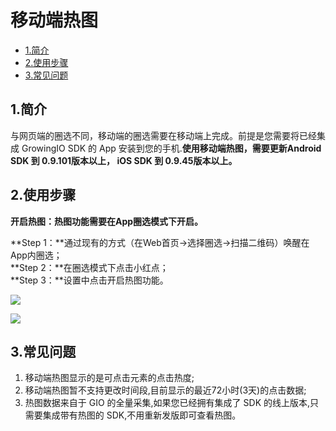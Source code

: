 # 移动端热图

* [1.简介](heatmap-app.md#1-jian-jie)
* [2.使用步骤](heatmap-app.md#2-shi-yong-bu-zhou)
* [3.常见问题](heatmap-app.md#3-chang-jian-wen-ti)

## 1.简介

与网页端的圈选不同，移动端的圈选需要在移动端上完成。前提是您需要将已经集成 GrowingIO SDK 的 App 安装到您的手机.**使用移动端热图，需要更新Android SDK 到 0.9.101版本以上， iOS SDK 到 0.9.45版本以上。**

## 2.使用步骤

**开启热图：热图功能需要在App圈选模式下开启。**

**Step 1：**通过现有的方式（在Web首页→选择圈选→扫描二维码）唤醒在App内圈选；   
**Step 2：**在圈选模式下点击小红点；   
**Step 3：**设置中点击开启热图功能。

![](https://docs.growingio.com/.gitbook/assets/aeb2f5d7-9217-4ab6-b491-d844ea36c980.png)

![](https://docs.growingio.com/.gitbook/assets/caac45df-d10b-464d-ab41-bdaf4c7524a7.png)

## 3.常见问题

1. 移动端热图显示的是可点击元素的点击热度;
2. 移动端热图暂不支持更改时间段,目前显示的最近72小时\(3天\)的点击数据;
3. 热图数据来自于 GIO 的全量采集,如果您已经拥有集成了 SDK 的线上版本,只需要集成带有热图的 SDK,不用重新发版即可查看热图。

